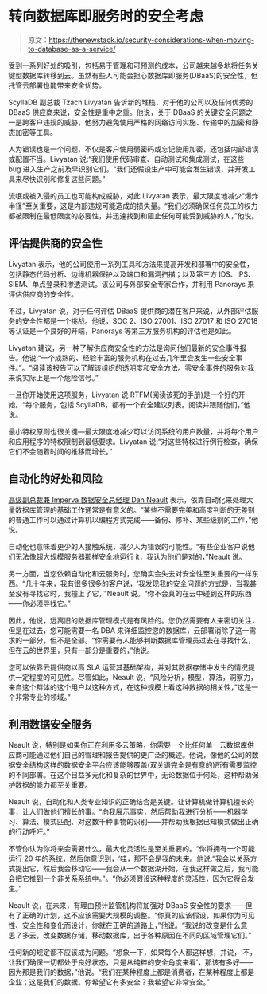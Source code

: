 # 转向数据库即服务时的安全考虑

> 原文：<https://thenewstack.io/security-considerations-when-moving-to-database-as-a-service/>

受到一系列好处的吸引，包括易于管理和可预测的成本，公司越来越多地将任务关键型数据库转移到云。虽然有些人可能会担心数据库即服务(DBaaS)的安全性，但托管云部署也能带来安全优势。

ScyllaDB 副总裁 Tzach Livyatan 告诉新的堆栈，对于他的公司以及任何优秀的 DBaaS 供应商来说，安全性是重中之重。他说，关于 DBaaS 的关键安全问题之一是跨客户违规的威胁，他努力避免使用严格的网络访问实施、传输中的加密和静态加密等工具。

人为错误也是一个问题，不仅是客户使用弱密码或忘记使用加密，还包括内部错误或配置不当。Livyatan 说:“我们使用代码审查、自动测试和集成测试，在这些 bug 进入生产之前及早识别它们。“我们还假设生产中可能会发生错误，并开发工具来尽快识别和修复这些问题。”

流氓或被入侵的员工也可能构成威胁，对此 Livyatan 表示，最大限度地减少“爆炸半径”至关重要，这是内部违规可能造成的损失量。“我们必须确保任何员工的权力都被限制在最低限度的必要性，并迅速找到和阻止任何可能受到威胁的人，”他说。

## **评估提供商的安全性**

Livyatan 表示，他的公司使用一系列工具和方法来提高开发和部署中的安全性，包括静态代码分析、边缘机器保护以及端口和漏洞扫描；以及第三方 IDS、IPS、SIEM、单点登录和渗透测试。该公司与外部安全专家合作，并利用 Panorays 来评估供应商的安全性。

不过，Livyatan 说，对于任何评估 DBaaS 提供商的潜在客户来说，从外部评估服务的安全性都是一个挑战。他说，SOC 2、ISO 27001、ISO 27017 和 ISO 27018 等认证是一个良好的开端，Panorays 等第三方服务机构的评估也是如此。

Livyatan 建议，另一种了解供应商安全性的方法是询问他们最新的安全事件报告。他说:“一个成熟的、经验丰富的服务机构在过去几年里会发生一些安全事件。”。“阅读该报告可以了解该组织的透明度和安全方法。零安全事件的服务对我来说实际上是一个危险信号。”

一旦你开始使用这项服务，Livyatan 说 RTFM(阅读该死的手册)是一个好的开始。“每个服务，包括 ScyllaDB，都有一个安全建议列表。阅读并跟随他们，”他说。

最小特权原则也很关键—最大限度地减少可以访问系统的用户数量，并将每个用户和应用程序的特权限制到最低要求。Livyatan 说:“对这些特权进行例行检查，确保它们不会随着时间的推移而增长。”

## **自动化的好处和风险**

[高级副总裁兼 Imperva 数据安全总经理 Dan Neault](https://www.linkedin.com/in/danneault/) 表示，依靠自动化来处理大量数据库管理的基础工作通常是有意义的。“某些不需要完美和高度判断的无差别的普通工作可以通过计算机以编程方式完成——备份、修补、某些级别的工作，”他说。

自动化也意味着更少的人接触系统，减少人为错误的可能性。“有些企业客户说他们无法像超大规模服务器那样安全地运行 it，我认为他们是对的，”Neault 说。

另一方面，当您依赖自动化和云服务时，您确实会失去对安全性至关重要的一样东西。“几十年来，我有很多很多的客户说，‘我发现我的安全问题的方式是，当我甚至没有寻找它时，我撞上了它，’”Neault 说。“你不会真的在云中碰到这样的东西——你必须寻找它。”

因此，他说，远离旧的数据库管理模式是有风险的。您仍然需要有人来密切关注，但是在过去，您可能需要一名 DBA 来详细监控您的数据库，云部署消除了这一需求的一部分，但不是全部。“你需要有人能够判断数据库管理员过去在寻找什么，但在云的世界里，只有一部分是重要的，”他说。

您可以依靠云提供商以高 SLA 运营其基础架构，并对其数据存储中发生的情况提供一定程度的可见性。尽管如此，Neault 说，“风险分析，模型，算法，洞察力，来自这个群体的这个用户以这种方式，在这种规模上看这种数据的相关性，”这是一个非常专业的领域。”

## **利用数据安全服务**

Neault 说，特别是如果你正在利用多云策略，你需要一个比任何单一云数据库供应商可能通过他们自己的管理和报告提供的更广泛的概述。他说，像他的公司的数据安全结构这样的数据安全平台应该能够覆盖(双关语完全是有意的)所有需要监控的不同部署。在这个日益多元化和复杂的世界中，无论数据位于何处，这种帮助保护数据的能力都至关重要。

Neault 说，自动化和人类专业知识的正确结合是关键。让计算机做计算机擅长的事，让人们做他们擅长的事。“向我展示事实，然后帮助我进行分析——机器学习、算法、模式匹配、对这数千种事物的识别——并帮助我根据已知模式做出正确的行动呼吁。”

不管你认为你将来会需要什么，最大化灵活性是至关重要的。“你将拥有一个可能运行 20 年的系统，然后你意识到，‘哇，那不会是我的未来。他说:“我会以关系方式提出它，然后我会移动它——我会从一个数据湖开始，在我这样做之后，我可能会把它推到一个非关系系统中。”。“你必须假设这种程度的灵活性，因为它将会发生。”

Neault 说，在未来，有理由预计监管机构将加强对 DBaaS 安全性的要求——但有了正确的计划，这不应该需要大规模的调整。“你真的应该假设，如果你为可见性、安全性和变化而设计，你就在正确的道路上，”他说。“我说的改变是什么意思？多云，改变数据存储，移动数据库，出于各种原因在不同的区域管理它们。”

任何新的规定都不应该成为问题。“想象一下，如果每个人都这样想，并说，‘不，让我们确保一切都处于良好状态，只是从纯粹的安全角度来看’，那该有多好——因为那是我们的数据，”他说。“我们在某种程度上都是消费者，在某种程度上都是企业；这是我们的数据。你希望它有多安全？我希望它非常安全。”

<svg xmlns:xlink="http://www.w3.org/1999/xlink" viewBox="0 0 68 31" version="1.1"><title>Group</title> <desc>Created with Sketch.</desc></svg>
